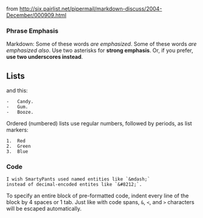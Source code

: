from http://six.pairlist.net/pipermail/markdown-discuss/2004-December/000909.html
### Phrase Emphasis ###
Markdown:
    Some of these words *are emphasized*.
    Some of these words _are emphasized also_.
    Use two asterisks for **strong emphasis**.
    Or, if you prefer, __use two underscores instead__.

## Lists ##

and this:

    -   Candy.
    -   Gum.
    -   Booze.

Ordered (numbered) lists use regular numbers, followed by periods, as
list markers:

    1.  Red
    2.  Green
    3.  Blue

### Code ###

    I wish SmartyPants used named entities like `&mdash;`
    instead of decimal-encoded entites like `&#8212;`.

To specify an entire block of pre-formatted code, indent every line of
the block by 4 spaces or 1 tab. Just like with code spans, `&`, `<`,
and `>` characters will be escaped automatically.
